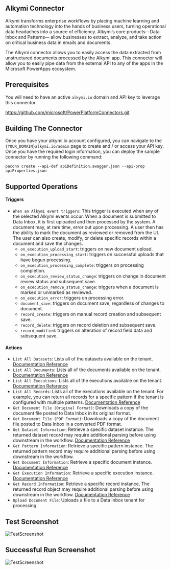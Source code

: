 ## Alkymi Connector

Alkymi transforms enterprise workflows by placing machine learning and automation technology into the hands of business 
users, turning operational data headaches into a source of efficiency. Alkymi’s core products—Data Inbox and Patterns—
allow businesses to extract, analyze, and take action on critical business data in emails and documents.

The Alkymi connector allows you to easily access the data extracted from unstructured documents processed by the Alkymi 
app. This connector will allow you to easily pipe data from the external API to any of the apps in the Microsoft 
PowerApps ecosystem.

## Prerequisites

You will need to have an active `alkymi.io` domain and API key to leverage this connector. 

https://github.com/microsoft/PowerPlatformConnectors.git

## Building The Connector

Once you have your alkymi.io account configured, you can navigate to the `{YOUR_DOMAIN}alkymi.io/admin` page to create 
and / or access your API key. Once you have the required login information, you can deploy the sample connector by 
running the following command:

```paconn create --api-def apiDefinition.swagger.json --api-prop apiProperties.json```  

## Supported Operations
#### Triggers
- `When an Alkymi event triggers`: This trigger is executed when any of the selected Alkymi events occur. When a 
document is submitted to Data Inbox, it is first uploaded and then processed by the system. A document may, at rare 
time, error out upon processing. A user then has the ability to mark the document as reviewed or removed from the UI. 
The user can also create, modify, or delete specific records within a document and save the changes.
    - `on_execution_upload_start`: triggers on new document upload.
    - `on_execution_processing_start`: triggers on successful uploads that have begun processing.
    - `on_execution_processing_complete`: triggers on processing completion.
    - `on_execution_review_status_change`: triggers on change in document review status and subsequent save.
    - `on_execution_remove_status_change`: triggers when a document is marked or unmarked as reviewed.
    - `on_execution_error`: triggers on processing error.
    - `document_save`: triggers on document save, regardless of changes to document.
    - `record_create`: triggers on manual record creation and subsequent save.
    - `record_delete`: triggers on record deletion and subsequent save.
    - `record_modified`: triggers on alteration of record field data and subsequent save.
    
#### Actions
- `List All Datasets`: Lists all of the datasets available on the tenant. 
  [Documentation Reference](https://alkymi-api.readme.io/reference#get-dataset-list)
- `List All Documents`: Lists all of the documents available on the tenant.
  [Documentation Reference](https://alkymi-api.readme.io/reference#get-document-list)
- `List All Executions`: Lists all of the executions available on the tenant.
  [Documentation Reference](https://alkymi-api.readme.io/reference#get-execution-list-1)
- `List All Records`: Lists all of the executions available on the tenant. For example, you can return all records for a
   specific pattern if the tenant is configured with multiple patterns.
  [Documentation Reference](https://alkymi-api.readme.io/reference#records-api-v2)
- `Get Document File (Original Format)`: Downloads a copy of the document file posted to Data Inbox in its original 
  format.
- `Get Document File (PDF Format)`: Downloads a copy of the document file posted to Data Inbox in a converted PDF 
  format.
- `Get Dataset Information`: Retrieve a specific dataset instance. The returned dataset record may require additional 
  parsing before using downstream in the workflow.
  [Documentation Reference](https://alkymi-api.readme.io/reference#get-dataset-list-1)
- `Get Pattern Information`: Retrieve a specific pattern instance. The returned pattern record may require additional 
  parsing before using downstream in the workflow.
- `Get Document Information`: Retrieve a specific document instance.
  [Documentation Reference](https://alkymi-api.readme.io/reference#get-document-detail)
- `Get Execution Information`: Retrieve a specific execution instance.
  [Documentation Reference](https://alkymi-api.readme.io/reference#get-execution-list)	
- `Get Record Information`: Retrieve a specific record instance. The returned record object may require additional 
  parsing before using downstream in the workflow.
[Documentation Reference](https://alkymi-api.readme.io/reference#get-record-detail)
- `Upload Document File`: Uploads a file to a Data Inbox tenant for processing.

## Test Screenshot
![TestScreenshot](./TestScreenshot.png)

 ## Successful Run Screenshot
![TestScreenshot](./FlowRunScreenshot.png)